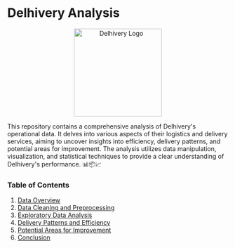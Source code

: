 # Delhivery Analysis

<p align="center">
  <img src="https://www.delhivery.com/wp-content/themes/delhivery/images/logo.svg" alt="Delhivery Logo" width="200"/>
</p>

This repository contains a comprehensive analysis of Delhivery's operational data. It delves into various aspects of their logistics and delivery services, aiming to uncover insights into efficiency, delivery patterns, and potential areas for improvement. The analysis utilizes data manipulation, visualization, and statistical techniques to provide a clear understanding of Delhivery's performance. 📊📦📈

### Table of Contents
1. [Data Overview](#data-overview)
2. [Data Cleaning and Preprocessing](#data-cleaning-and-preprocessing)
3. [Exploratory Data Analysis](#exploratory-data-analysis)
4. [Delivery Patterns and Efficiency](#delivery-patterns-and-efficiency)
5. [Potential Areas for Improvement](#potential-areas-for-improvement)
6. [Conclusion](#conclusion)
